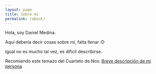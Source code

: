 ```yaml
---
layout: page
title: Sobre mí
permalink: /about/
---
```


Hola, soy Daniel Medina.

Aquí debería decir cosas sobre mí, falta llenar :D

Igual no es mucho tal vez, es difícil describirse.

Recomiendo este temazo del Cuarteto de Nos: [Breve descripción de mi persona](https://www.youtube.com/watch?v=h6MtMgF01fc)
